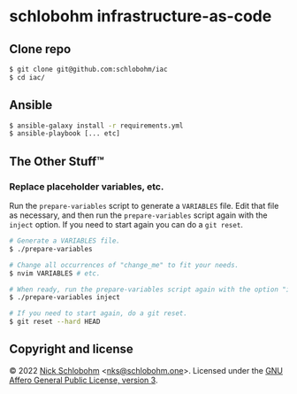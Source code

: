 # schlobohm infrastructure-as-code

## Clone repo

```bash
$ git clone git@github.com:schlobohm/iac
$ cd iac/
```

## Ansible
```bash
$ ansible-galaxy install -r requirements.yml
$ ansible-playbook [... etc]
```

## The Other Stuff™️


### Replace placeholder variables, etc.

Run the `prepare-variables` script to generate a `VARIABLES` file. Edit that file as necessary, and then run the `prepare-variables` script again with the `inject` option. If you need to start again you can do a `git reset`.

```bash
# Generate a VARIABLES file.
$ ./prepare-variables

# Change all occurrences of "change_me" to fit your needs.
$ nvim VARIABLES # etc.

# When ready, run the prepare-variables script again with the option "inject".
$ ./prepare-variables inject

# If you need to start again, do a git reset.
$ git reset --hard HEAD
```

## Copyright and license

&copy; 2022 [Nick Schlobohm](https://schlobohm.one/~nks) &lt;[nks@schlobohm.one](mailto:nks@schlobohm.one)&gt;. Licensed under the [GNU Affero General Public License, version 3](LICENSE).
